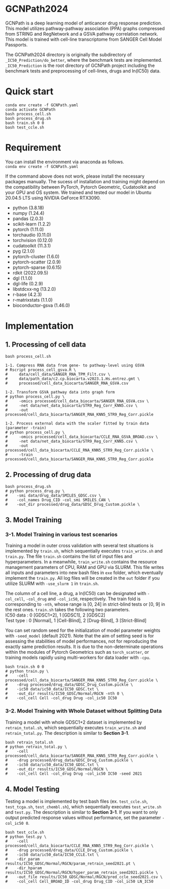 # GCNPath2024
GCNPath is a deep learning model of anticancer drug response prediction. This model utilizes pathway-pathway association (PPA) graphs compressed from STRING and RegNetwork and a GSVA pathway correlation network. This model is trained with cell-line transcriptome from SANGER Cell Model Passports.

The GCNPath2024 directory is originally the subdirectory of ```_IC50_Prediction/do_better```, where the benchmark tests are implemented. ```_IC50_Prediction``` is the root directory of GCNPath project including the benchmark tests and preprocessing of cell-lines, drugs and ln(IC50) data.


# Quick start
```
conda env create -f GCNPath.yaml
conda activate GCNPath
bash process_cell.sh
bash process_drug.sh
bash train.sh 0 0
bash test_ccle.sh
```

# Requirement
You can install the environment via anaconda as follows.  
```conda env create -f GCNPath.yaml```

If the command above does not work, please install the necessary packages manually. The sucess of installation and training might depend on the compatibility between PyTorch, Pytorch Geometric, Cudatoolkit and your GPU and OS system. We trained and tested our model in Ubuntu 20.04.5 LTS using NVIDIA GeForce RTX3090.

* python (3.8.18)
* numpy (1.24.4)
* pandas (2.0.3)
* scikit-learn (1.2.2)
* pytorch (1.11.0)
* torchaudio (0.11.0)
* torchvision (0.12.0)
* cudatoolkit (11.3.1)
* pyg (2.1.0)
* pytorch-cluster (1.6.0)
* pytorch-scatter (2.0.9)
* pytorch-sparse (0.6.15)
* rdkit (2022.09.5)
* dgl (1.1.0)
* dgl-life (0.2.9)
* libstdcxx-ng (13.2.0)
* r-base (4.2.3)
* r-matrixstats (1.1.0)
* bioconductor-gsva (1.46.0)

# Implementation

## 1. Processing of cell data
```
bash process_cell.sh

1-1. Compress RNA data from gene- to pathway-level using GSVA
# Rscript process_cell_gsva.R \
#     data/cell_data/SANGER_RNA_TPM_Filt.csv \
#     data/path_data/c2.cp.biocarta.v2023.1.Hs.entrez.gmt \
#     processed/cell_data_biocarta/SANGER_RNA_GSVA.csv

1-2. Transform GSVA pathway data into graph form
# python process_cell.py \
#     -omics processed/cell_data_biocarta/SANGER_RNA_GSVA.csv \
#     -net data/net_data_biocarta/STR9_Reg_Corr_KNN5.csv \
#     -out processed/cell_data_biocarta/SANGER_RNA_KNN5_STR9_Reg_Corr.pickle

1-2. Process external data with the scaler fitted by train data (parameter -train)
# python process_cell.py \
#     -omics processed/cell_data_biocarta/CCLE_RNA_GSVA_BROAD.csv \
#     -net data/net_data_biocarta/STR9_Reg_Corr_KNN5.csv \
#     -out processed/cell_data_biocarta/CCLE_RNA_KNN5_STR9_Reg_Corr.pickle \
#     -train processed/cell_data_biocarta/SANGER_RNA_KNN5_STR9_Reg_Corr.pickle
```

## 2. Processing of drug data
```
bash process_drug.sh
# python process_drug.py \
#    -smi data/drug_data/SMILES_GDSC.csv \
#    -col_names Drug_CID -col_smi SMILES_CAN \
#    -out_dir processed/drug_data/GDSC_Drug_Custom.pickle \
```

## 3. Model Training

### 3-1. Model Training in various test scenarios
Training a model in outer cross validation with several test situations is implemented by ```train.sh```, which sequentially executes ```train_write.sh``` and ```train.py```. The file ```train.sh``` contains the list of input files and hyperparameters. In a meanwhile, ```train_write.sh``` contains the resource management parameters of CPU, RAM and GPU via SLURM. This file writes all inputs and parameters into new bash files in ```exe``` folder, which eventually implement the ```train.py```. All log files will be created in the ```out``` folder if you utilize SLURM with ```-use_slurm 1``` in  ```train.sh```.

The column of a cell line, a drug, a ln(IC50) can be designated with ```-col_cell```, ```-col_drug``` and ```-col_ic50```, respectively. The train fold is corresponding to ```-nth```, whose range is [0, 24] in strict-blind tests or [0, 9] in the rest ones. ```train.sh``` takes the following two parameters.  
IC50 data : 0 [GDSC1+2], 1 [GDSC1], 2 [GDSC2]  
Test type : 0 [Normal], 1 [Cell-Blind], 2 [Drug-Blind], 3 [Strict-Blind]

You can set random seed for the initialization of model parameter weights with ```-seed_model``` (default 2021). Note that the aim of setting seed is for assessing the stabilities of model performances, not for reproducing the exactly same prediction results. It is due to the non-determinate operations within the modules of Pytorch Geometrics such as ```torch_scatter```, or training models rapidly using multi-workers for data loader with ```-cpu```.

```
bash train.sh 0 0
# python train.py \
#    -cell processed/cell_data_biocarta/SANGER_RNA_KNN5_STR9_Reg_Corr.pickle \
#    -drug processed/drug_data/GDSC_Drug_Custom.pickle \
#    -ic50 data/ic50_data/IC50_GDSC.txt \
#    -out_dir results/IC50_GDSC/Normal/RGCN -nth 0 \
#    -col_cell Cell -col_drug Drug -col_ic50 IC50
```

### 3-2. Model Training with Whole Dataset without Splitting Data
Training a model with whole GDSC1+2 dataset is implemented by ```retrain_total.sh```, which sequentially executes ```train_write.sh``` and ```retrain_total.py```. The description is similar to **Section 3-1**. 

```
bash retrain_total.sh
# python retrain_total.py \
#    -cell processed/cell_data_biocarta/SANGER_RNA_KNN5_STR9_Reg_Corr.pickle \
#    -drug processed/drug_data/GDSC_Drug_Custom.pickle \
#    -ic50 data/ic50_data/IC50_GDSC.txt \
#    -out_dir results/IC50_GDSC/Normal/RGCN \
#    -col_cell Cell -col_drug Drug -col_ic50 IC50 -seed 2021
```

## 4. Model Testing
Testing a model is implemented by test bash files (ex. ```test_ccle.sh```, ```test_tcga.sh```, ```test_chembl.sh```), which sequentially executes ```test_write.sh``` and ```test.py```. The description  is similar to **Section 3-1**. If you want to only output predicted response values without performance, set the parameter ```-col_ic50 0```.

```
bash test_ccle.sh
# python test.py \
#    -cell processed/cell_data_biocarta/CCLE_RNA_KNN5_STR9_Reg_Corr.pickle \
#    -drug processed/drug_data/CCLE_Drug_Custom.pickle \
#    -ic50 data/ic50_data/IC50_CCLE.txt \
#    -dir_param results/IC50_GDSC/Normal/RGCN/param_retrain_seed2021.pt \
#    -dir_hparam results/IC50_GDSC/Normal/RGCN/hyper_param_retrain_seed2021.pickle \
#    -out_file results/IC50_GDSC/Normal/RGCN/pred_ccle_seed2021.csv \
#    -col_cell Cell_BROAD_ID -col_drug Drug_CID -col_ic50 LN_IC50
```
